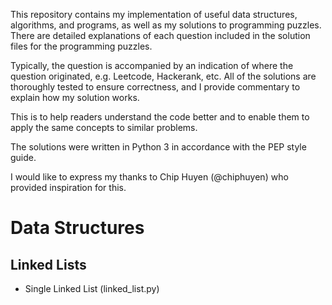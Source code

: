 This repository contains my implementation of useful data structures, algorithms, and programs, as well as my solutions to programming puzzles. There are detailed explanations of each question included in the solution files for the programming puzzles. 

Typically, the question is accompanied by an indication of where the question originated, e.g. Leetcode, Hackerank, etc. All of the solutions are thoroughly tested to ensure correctness, and I provide commentary to explain how my solution works. 

This is to help readers understand the code better and to enable them to apply the same concepts to similar problems.

The solutions were written in Python 3 in accordance with the PEP style guide.

I would like to express my thanks to Chip Huyen (@chiphuyen) who provided inspiration for this.



# Data Structures

## Linked Lists 

* Single Linked List (linked_list.py)
